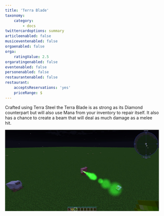 ```yaml
---
title: 'Terra Blade'
taxonomy:
    category:
        - docs
twittercardoptions: summary
articleenabled: false
musiceventenabled: false
orgaenabled: false
orga:
    ratingValue: 2.5
orgaratingenabled: false
eventenabled: false
personenabled: false
restaurantenabled: false
restaurant:
    acceptsReservations: 'yes'
    priceRange: $
---
```


Crafted using Terra Steel the Terra Blade is as strong as its Diamond counterpart but will also use Mana from your inventory to repair itself. It also has a chance to create a beam that will deal as much damage as a melee hit. 

![](terra%20blade.jpg)